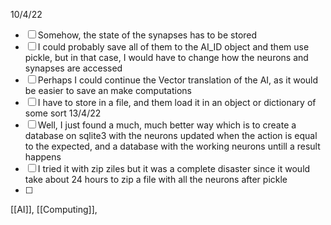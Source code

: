 10/4/22
- [ ] Somehow, the state of the synapses has to be stored
- [ ] I could probably save all of them to the AI_ID object and them use pickle, but in that case, I would have to change how the neurons and synapses are accessed
- [ ] Perhaps I could continue the Vector translation of the AI, as it would be easier to save an make computations
- [ ] I have to store in a file, and them load it in an object or dictionary of some sort
13/4/22
- [ ] Well, I just found a much, much better way which is to create a database on sqlite3 with the neurons updated when the action is equal to the expected, and a database with the working neurons untill a result happens
- [ ] I tried it with zip ziles but it was a complete disaster since it would take about 24 hours to zip a file with all the neurons after pickle
- [ ] 
[[AI]], [[Computing]], 